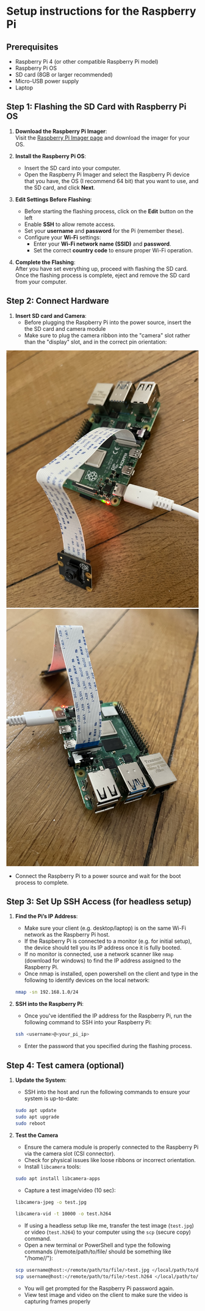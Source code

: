 # Setup instructions for the Raspberry Pi

## Prerequisites

- Raspberry Pi 4 (or other compatible Raspberry Pi model)
- Raspberry Pi OS
- SD card (8GB or larger recommended)
- Micro-USB power supply
- Laptop


## Step 1: Flashing the SD Card with Raspberry Pi OS

1. **Download the Raspberry Pi Imager**:  
   Visit the [Raspberry Pi Imager page](https://www.raspberrypi.org/software/) and download the imager for your OS.

2. **Install the Raspberry Pi OS**:  
   - Insert the SD card into your computer.
   - Open the Raspberry Pi Imager and select the Raspberry Pi device that you have, the OS (I recommend 64 bit) that you want to use, and the SD card, and click **Next**.

3. **Edit Settings Before Flashing**:  
   - Before starting the flashing process, click on the **Edit** button on the left
   - Enable **SSH** to allow remote access.
   - Set your **username** and **password** for the Pi (remember these).
   - Configure your **Wi-Fi** settings:  
     - Enter your **Wi-Fi network name (SSID)** and **password**.
     - Set the correct **country code** to ensure proper Wi-Fi operation.

4. **Complete the Flashing**:  
   After you have set everything up, proceed with flashing the SD card. Once the flashing process is complete, eject and remove the SD card from your computer.



## Step 2: Connect Hardware
1. **Insert SD card and Camera**:
   - Before plugging the Raspberry Pi into the power source, insert the the SD card and camera module
   - Make sure to plug the camera ribbon into the "camera" slot rather than the "display" slot, and in the correct pin orientation:

![Camera Module Front](rpi_cam1.jpg)
![Camera Module Back](rpi_cam2.jpg)

   - Connect the Raspberry Pi to a power source and wait for the boot process to complete.

## Step 3: Set Up SSH Access (for headless setup)
1. **Find the Pi’s IP Address**:  
   - Make sure your client (e.g. desktop/laptop) is on the same Wi-Fi network as the Raspberry Pi host.
   - If the Raspberry Pi is connected to a monitor (e.g. for initial setup), the device should tell you its IP address once it is fully booted.
   - If no monitor is connected, use a network scanner like `nmap` (download for windows) to find the IP address assigned to the Raspberry Pi.
   - Once nmap is installed, open powershell on the client and type in the following  to identify devices on the local network:

   ```bash
   nmap -sn 192.168.1.0/24
   ```

2. **SSH into the Raspberry Pi**:  
   - Once you've identified the IP address for the Raspberry Pi, run the following command to SSH into your Raspberry Pi:

   ```bash
   ssh <username>@<your_pi_ip>
   ```

   - Enter the password that you specified during the flashing process.



## Step 4: Test camera (optional)

1. **Update the System**:  
   - SSH into the host and run the following commands to ensure your system is up-to-date:
   
   ```bash
   sudo apt update
   sudo apt upgrade
   sudo reboot
   ```

2. **Test the Camera**
   - Ensure the camera module is properly connected to the Raspberry Pi via the camera slot (CSI connector).
   - Check for physical issues like loose ribbons or incorrect orientation.
   - Install `libcamera` tools:
   
   ```bash
   sudo apt install libcamera-apps
   ```

   - Capture a test image/video (10 sec):

   ```bash
   libcamera-jpeg -o test.jpg
   ```

   ```bash
   libcamera-vid -t 10000 -o test.h264
   ```

   - If using a headless setup like me, transfer the test image (`test.jpg`) or video (`test.h264`) to your computer using the `scp` (secure copy) command.
   - Open a new terminal or PowerShell and type the following commands (/remote/path/to/file/ should be something like "/home/<username>/"):

   ```bash
   scp username@host:</remote/path/to/file/>test.jpg </local/path/to/destination/>test.jpg .
   scp username@host:</remote/path/to/file/>test.h264 </local/path/to/destination/>test.h264 .
   ```

   - You will get prompted for the Raspberry Pi password again.
   - View test image and video on the client to make sure the video is capturing frames properly
